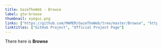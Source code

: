 ```yaml
---
title: GazeTheWeb - Browse
label: gtw-browse
thumbnail: eyegui.png
links: ["https://github.com/MAMEM/GazeTheWeb/tree/master/Browse", "http://www.mamem.eu/"]
linktitles: ["GitHub Project", "Official Project Page"]
---
```

There here is __Browse__